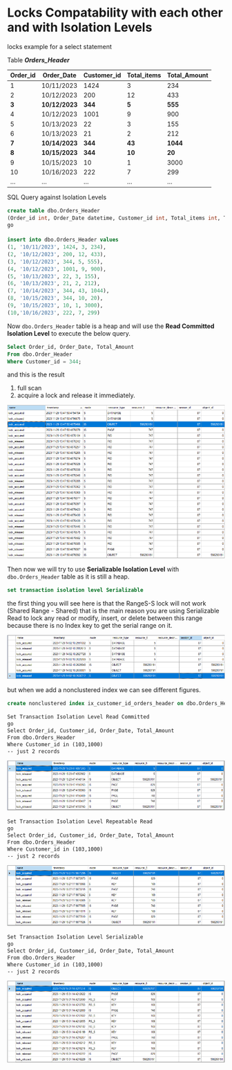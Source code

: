 # Locks Compatability with each other and with Isolation Levels

locks example for a select statement

Table ***Orders_Header***

Order_id|Order_Date|Customer_id|Total_items|Total_Amount
--------|----------|-----------|-----------|------------
1|10/11/2023|1424|3|234
2|10/12/2023|200|12|433
**3**|**10/12/2023**|**344**|**5**|**555**
4|10/12/2023|1001|9|900
5|10/13/2023|22|3|155
6|10/13/2023|21|2|212
**7**|**10/14/2023**|**344**|**43**|**1044**
**8**|**10/15/2023**|**344**|**10**|**20**
9|10/15/2023|10|1|3000
10|10/16/2023|222|7|299
…|…|…|…|…			

SQL Query against Isolation Levels
```SQL
create table dbo.Orders_Header
(Order_id int, Order_Date datetime, Customer_id int, Total_items int, Total_Amount int)
go

insert into dbo.Orders_Header values 
(1, '10/11/2023', 1424, 3, 234),
(2, '10/12/2023', 200, 12, 433),
(3, '10/12/2023', 344, 5, 555),
(4, '10/12/2023', 1001, 9, 900),
(5, '10/13/2023', 22, 3, 155),
(6, '10/13/2023', 21, 2, 212),
(7, '10/14/2023', 344, 43, 1044),
(8, '10/15/2023', 344, 10, 20),
(9, '10/15/2023', 10, 1, 3000),
(10,'10/16/2023', 222, 7, 299)
```

Now `dbo.Orders_Header` table is a heap and will use the **Read Committed Isolation Level** to execute the below query.

```SQL
Select Order_id, Order_Date, Total_Amount
From dbo.Order_Header
Where Customer_id = 344;
```
and this is the result 
1. full scan
2. acquire a lock and release it immediately.

 ![alt text](https://github.com/MohamedAbdelhalem/dbatools/blob/main/Wait/Heap_read_committed.png)

Then now we will try to use **Serializable Isolation Level** with `dbo.Orders_Header` table as it is still a heap.

```SQL
set transaction isolation level Serializable
```

the first thing you will see here is that the RangeS-S lock will not work (Shared Range - Shared) that is the main reason you are using Serializable Read to lock any read or modify, insert, or delete between this range because there is no Index key to get the serial range on it.

 ![alt text](https://github.com/MohamedAbdelhalem/dbatools/blob/main/Wait/Heap_serializable_read.png)


but when we add a nonclustered index we can see different figures.

```SQL
create nonclustered index ix_customer_id_orders_header on dbo.Orders_Header (customer_id);
```

```
Set Transaction Isolation Level Read Committed
go
Select Order_id, Customer_id, Order_Date, Total_Amount
From dbo.Orders_Header 
Where Customer_id in (103,1000)
-- just 2 records
```

 ![alt text](https://github.com/MohamedAbdelhalem/dbatools/blob/main/Wait/noncluster_index_on_clusterIndexTable_read_committed_covered_query.png)


```
Set Transaction Isolation Level Repeatable Read
go
Select Order_id, Customer_id, Order_Date, Total_Amount
From dbo.Orders_Header 
Where Customer_id in (103,1000)
-- just 2 records
```

 ![alt text](https://github.com/MohamedAbdelhalem/dbatools/blob/main/Wait/noncluster_index_on_clusterIndexTable_repeatable_read_covered_query.png)


```
Set Transaction Isolation Level Serializable
go
Select Order_id, Customer_id, Order_Date, Total_Amount
From dbo.Orders_Header 
Where Customer_id in (103,1000)
-- just 2 records
```

 ![alt text](https://github.com/MohamedAbdelhalem/dbatools/blob/main/Wait/noncluster_index_on_clusterIndexTable_serializable_covered_query.png)

